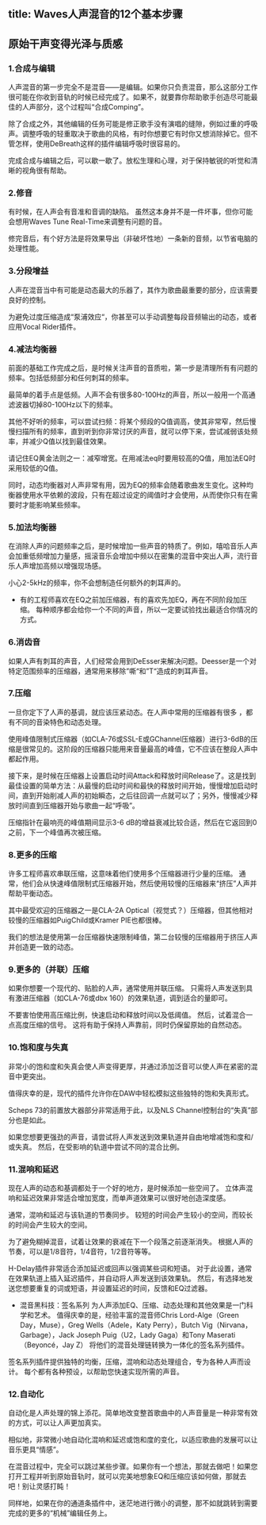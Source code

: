 title: Waves人声混音的12个基本步骤
------------------------------------
<!-- zh-CN:+ -->
## 原始干声变得光泽与质感
### 1.合成与编辑
人声混音的第一步完全不是混音——是编辑。如果你只负责混音，那么这部分工作很可能在你收到音轨的时候已经完成了。如果不，就要靠你帮助歌手创造尽可能最佳的人声部分，这个过程叫“合成Comping”。

除了合成之外，其他编辑的任务可能是修正歌手没有演唱的缝隙，例如过重的呼吸声。调整呼吸的轻重取决于歌曲的风格，有时你想要它有时你又想消除掉它。但不管怎样，使用DeBreath这样的插件编辑呼吸时很容易的。

完成合成与编辑之后，可以歇一歇了。放松生理和心理，对于保持敏锐的听觉和清晰的视角很有帮助。

<!-- next -->

### 2.修音
有时候，在人声会有音准和音调的缺陷。 虽然这本身并不是一件坏事，但你可能会想用Waves Tune Real-Time来调整有问题的音。

修完音后，有个好方法是将效果导出（非破坏性地）一条新的音频，以节省电脑的处理性能。

<!-- next -->

### 3.分段增益
人声在混音当中有可能是动态最大的乐器了，其作为歌曲最重要的部分，应该需要良好的控制。

为避免过度压缩造成“泵浦效应“，你甚至可以手动调整每段音频输出的动态，或者应用Vocal Rider插件。

<!-- next -->

### 4.减法均衡器
前面的基础工作完成之后，是时候关注声音的音质啦，第一步是清理所有有问题的频率。包括低频部分和任何刺耳的频率。

最简单的着手点是低频。人声不会有很多80-100Hz的声音，所以一般用一个高通滤波器切掉80-100Hz以下的频率。

其他不好听的频率，可以尝试扫频：将某个频段的Q值调高，使其非常窄，然后慢慢扫描所有的频率，直到听到你非常讨厌的声音，就可以停下来，尝试减弱该处频率，并减少Q值以找到最佳效果。

请记住EQ黄金法则之一：减窄增宽。在用减法eq时要用较高的Q值，用加法EQ时采用较低的Q值。

同时，动态均衡器对人声非常有用，因为EQ的频率会随着歌曲发生变化。这种均衡器使用水平依赖的波段，只有在超过设定的阈值时才会使用，从而使你只有在需要时才能影响某些频率。

<!-- next -->

### 5.加法均衡器
在消除人声的问题频率之后，是时候增加一些声音的特质了。例如，嘻哈音乐人声会加重低频增加力量感，摇滚音乐会增加中频以在密集的混音中突出人声，流行音乐人声增加高频以增强现场感。

小心2-5kHz的频率，你不会想制造任何额外的刺耳声的。

* 有的工程师喜欢在EQ之前加压缩器，有的喜欢先加EQ，再在不同阶段加压缩。 每种顺序都会给你一个不同的声音，所以一定要试验找出最适合你情况的方式。

<!-- next -->

### 6.消齿音
如果人声有刺耳的声音，人们经常会用到DeEsser来解决问题。Deesser是一个对特定范围频率的压缩器，通常用来移除”嘶“和”T“造成的刺耳声音。

<!-- next -->

### 7.压缩
一旦你定下了人声的基调，就应该压紧动态。在人声中常用的压缩器有很多 ，都有不同的音染特色和动态处理。

使用峰值限制式压缩器（如CLA-76或SSL-E或GChannel压缩器）进行3-6dB的压缩是很常见的。这阶段的压缩器只能用来音量最高的峰值，它不应该在整段人声中都起作用。

接下来，是时候在压缩器上设置启动时间Attack和释放时间Release了。这是找到最佳设置的简单方法：从最慢的启动时间和最快的释放时间开始，慢慢增加启动时间，直到开始削减人声的初始瞬态，之后往回调一点就可以了；另外，慢慢减少释放时间直到压缩器开始与歌曲一起“呼吸”。

压缩指针在最响亮的峰值期间显示3-6 dB的增益衰减比较合适，然后在它返回到0之前，下一个峰值再次被压缩。

<!-- next -->

### 8.更多的压缩
许多工程师喜欢串联压缩，这意味着他们使用多个压缩器进行少量的压缩。 通常，他们会从快速峰值限制式压缩器开始，然后使用较慢的压缩器来“挤压”人声并帮助平衡动态。

其中最受欢迎的压缩器之一是CLA-2A Optical（视觉式？）压缩器，但其他相对较慢的压缩器如PuigChild或Kramer PIE也都很棒。

我们的想法是使用第一台压缩器快速限制峰值，第二台较慢的压缩器用于挤压人声并创造更一致的动态。

<!-- next -->

### 9.更多的（并联）压缩
如果你想要一个现代的、贴脸的人声，通常使用并联压缩。 只需将人声发送到具有激进压缩器（如CLA-76或dbx 160）的效果轨道，调到适合的量即可。

不要害怕使用高压缩比例，快速启动和释放时间以及低阈值。 然后，试着混合一点高度压缩的信号。 这将有助于保持人声靠前，同时仍保留原始的自然动态。

<!-- next -->

### 10.饱和度与失真
非常小的饱和度和失真会使人声变得更厚，并通过添加泛音可以使人声在紧密的混音中更突出。

值得庆幸的是，现代的插件允许你在DAW中轻松模拟这些独特的饱和失真形式。

Scheps 73的前置放大器部分非常适用于此，以及NLS Channel控制台的“失真”部分也是如此。

如果您想要更强劲的声音，请尝试将人声发送到效果轨道并自由地增减饱和度和/或失真。 然后，在受影响的轨道中尝试不同的混合比例。

<!-- next -->

### 11.混响和延迟
现在人声的动态和基调都处于一个好的地方，是时候添加一些空间了。 立体声混响和延迟效果非常适合增加宽度，而单声道效果可以很好地创造深度感。

通常，混响和延迟与该轨道的节奏同步。 较短的时间会产生较小的空间，而较长的时间会产生较大的空间。

为了避免糊掉混音，试着让效果的衰减在下一个段落之前逐渐消失。 根据人声的节奏，可以是1/8音符，1/4音符，1/2音符等等。

H-Delay插件非常适合添加延迟或回声以强调某些词和短语。 对于此设置，通常在效果轨道上插入延迟插件，并自动将人声发送到该效果轨。 然后，有选择地发送您想要重复的词或短语，并设置延迟的时间，反馈和EQ过滤器。

* 混音黑科技：签名系列
为人声添加EQ、压缩、动态处理和其他效果是一门科学和艺术。 值得庆幸的是，经验丰富的混音师Chris Lord-Alge（Green Day，Muse），Greg Wells（Adele，Katy Perry），Butch Vig（Nirvana，Garbage），Jack Joseph Puig（U2，Lady Gaga）和Tony Maserati（Beyoncé，Jay Z） 将他们的混音处理链转换为一体化的签名系列插件。

签名系列插件提供独特的均衡，压缩，混响和动态处理组合，专为各种人声而设计。 每个都有各种预设，以帮助您快速实现所需的声音。

<!-- next -->

### 12.自动化
自动化是人声处理的锦上添花。简单地改变整首歌曲中的人声音量是一种非常有效的方式，可以让人声更加真实。

相似地，非常微小地自动化混响和延迟或饱和度的变化，以适应歌曲的发展可以让音乐更具“情感”。

在混音过程中，完全可以跳过某些步骤。如果你有一个想法，那就去做吧！如果您打开工程并听到原始音轨时，就可以完美地想象EQ和压缩应该如何做，那就去吧！别让灵感打盹！

同样地，如果在你的通道条插件中，迷茫地进行微小的调整，那不如就跳转到需要完成的更多的“机械”编辑任务上。
<!-- zh-CN:- -->
